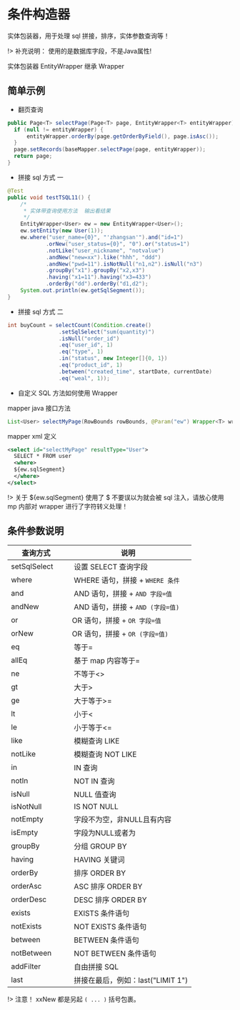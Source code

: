 # 条件构造器

实体包装器，用于处理 sql 拼接，排序，实体参数查询等！

!> 补充说明： 使用的是数据库字段，不是Java属性!

实体包装器 EntityWrapper 继承 Wrapper

## 简单示例

- 翻页查询

```java
public Page<T> selectPage(Page<T> page, EntityWrapper<T> entityWrapper) {
  if (null != entityWrapper) {
      entityWrapper.orderBy(page.getOrderByField(), page.isAsc());
  }
  page.setRecords(baseMapper.selectPage(page, entityWrapper));
  return page;
}
```

- 拼接 sql 方式 一

```java
@Test
public void testTSQL11() {
    /*
     * 实体带查询使用方法  输出看结果
     */
    EntityWrapper<User> ew = new EntityWrapper<User>();
    ew.setEntity(new User(1));
    ew.where("user_name={0}", "'zhangsan'").and("id=1")
            .orNew("user_status={0}", "0").or("status=1")
            .notLike("user_nickname", "notvalue")
            .andNew("new=xx").like("hhh", "ddd")
            .andNew("pwd=11").isNotNull("n1,n2").isNull("n3")
            .groupBy("x1").groupBy("x2,x3")
            .having("x1=11").having("x3=433")
            .orderBy("dd").orderBy("d1,d2");
    System.out.println(ew.getSqlSegment());
}
```

- 拼接 sql 方式 二

```java
int buyCount = selectCount(Condition.create()
                .setSqlSelect("sum(quantity)")
                .isNull("order_id")
                .eq("user_id", 1)
                .eq("type", 1)
                .in("status", new Integer[]{0, 1})
                .eq("product_id", 1)
                .between("created_time", startDate, currentDate)
                .eq("weal", 1));
```

- 自定义 SQL 方法如何使用 Wrapper

mapper java 接口方法

```java
List<User> selectMyPage(RowBounds rowBounds, @Param("ew") Wrapper<T> wrapper);
```

mapper xml 定义

```xml
<select id="selectMyPage" resultType="User">
  SELECT * FROM user 
  <where>
  ${ew.sqlSegment}
  </where>
</select>
```
!> 关于 ${ew.sqlSegment} 使用了 $ 不要误以为就会被 sql 注入，请放心使用 mp 内部对 wrapper 进行了字符转义处理！

## 条件参数说明

查询方式          |     	说明
---------------- | ----------------
setSqlSelect     |    设置 SELECT 查询字段
where            |    WHERE 语句，拼接 + `WHERE 条件`
and              |    AND 语句，拼接 + `AND 字段=值`
andNew           |    AND 语句，拼接 + `AND (字段=值)`
or               |    OR 语句，拼接 + `OR 字段=值`
orNew            |    OR 语句，拼接 + `OR (字段=值)`
eq               |    等于=
allEq            |    基于 map 内容等于=
ne               |    不等于<>
gt               |    大于>
ge               |    大于等于>=
lt               |    小于<
le               |    小于等于<=
like             |    模糊查询 LIKE
notLike          |    模糊查询 NOT LIKE
in               |    IN 查询
notIn            |    NOT IN 查询
isNull           |    NULL 值查询
isNotNull        |    IS NOT NULL
notEmpty         |    字段不为空，非NULL且有内容
isEmpty          |    字段为NULL或者为
groupBy          |    分组 GROUP BY
having           |    HAVING 关键词
orderBy          |    排序 ORDER BY
orderAsc         |    ASC 排序 ORDER BY
orderDesc        |    DESC 排序 ORDER BY
exists           |    EXISTS 条件语句
notExists        |    NOT EXISTS 条件语句
between          |    BETWEEN 条件语句
notBetween       |    NOT BETWEEN 条件语句
addFilter        |    自由拼接 SQL
last             |    拼接在最后，例如：last("LIMIT 1")


!> 注意！ xxNew 都是另起 `( ... )` 括号包裹。



